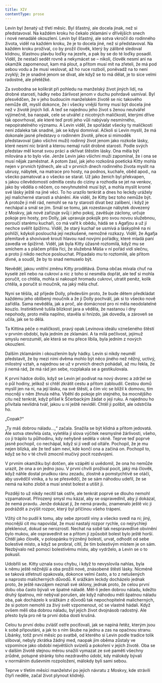 ```yaml
---
title: XIV
contentType: prose
---
```


Levin byl ženatý už třetí měsíc. Byl šťastný, ale docela jinak, než si představoval. Na každém kroku ho čekalo zklamání v dřívějších snech i nové nenadálé okouzlení. Levin byl šťastný, ale sotva vkročil do rodinného života, viděl na každém kroku, že je to docela jiné, než si představoval. Na každém kroku prožíval, co by prožil člověk, který by zálibně sledoval klidnou, šťastnou plavbu loďky na jezeře, a pak by se do té loďky posadil. Viděl, že nestačí sedět rovně a nekymácet se – nikoli, člověk nesmí ani na okamžik zapomenout, kam má plout, a přitom musí mít na zřeteli, že má pod sebou vodu a že musí veslovat, až ho ruce rozbolí, poněvadž na to není zvyklý; že je snadné jenom se dívat, ale když se to má dělat, je to sice velmi radostné, ale přetěžké.

Za svobodna se kolikrát při pohledu na manželský život jiných lidí, na drobné starosti, hádky nebo žárlivost jenom v duchu pohrdavě usmíval. Byl přesvědčen, že v jeho budoucím manželském životě se nic takového nemůže dít, myslil dokonce, že i všecky vnější formy musí být docela jiné než v životě jiných lidí. A teď se najednou jeho život s ženou neutvářel výjimečně, ba naopak, cele se utvářel z nicotných maličkostí, kterými dříve tak opovrhoval, ale které teď proti jeho vůli nabývaly nesmírného, nepopiratelného významu. A Levin viděl, že spořádat všecky ty maličkosti není zdaleka tak snadné, jak se kdysi domníval. Ačkoli si Levin myslil, že má dokonale jasné představy o rodinném životě, přece si mimoděk představoval (jako všichni muži) rodinný život jenom jako rozkoše lásky, které nesmí nic bránit a kterou nemají rušit drobné starosti. Podle svých představ měl konat svou práci a okřívat štěstím lásky. Ona měla být milována a to bylo vše. Jenže Levin jako všichni muži zapomínal, že i ona se musí nějak zaměstnat. A potom žasl, jak jeho rozkošná poetická Kitty mohla nejen v prvních týdnech, ale už v prvních dnech rodinného života myslit na ubrusy, nábytek, na matrace pro hosty, na podnos, kuchaře, oběd apod., na všecko pamatovat a o všecko se starat. Už jako ženich byl překvapen, s jakou cílevědomostí odmítla cestu do ciziny a rozhodla se jet na venkov, jako by věděla o něčem, co nevyhnutelně musí být, a mohla myslit kromě své lásky ještě na jiné věci. To ho urazilo tenkrát a dnes ho leckdy urážely její malicherné starosti a shánění. Ale viděl, že Kitty bez toho nemůže být. A protože ji měl rád, nemohl se na ty starosti dívat bez zalíbení, i když je nechápal a smál se jim. Smál se tomu, jak rozestavuje nábytek dovezený z Moskvy, jak nově zařizuje svůj i jeho pokoj, zavěšuje záclony, určuje pokoje pro hosty, pro Dolly, jak upravuje pokojík pro svou novou služebnou, poroučí starému kuchaři, co má vařit k obědu, hádá se s Agafjou a už jí nechce svěřit špižírnu. Viděl, že starý kuchař se usmívá a láskyplně na ni pohlíží, kdykoli poslouchá její nezkušené, nemožné rozkazy. Viděl, že Agafja přemítavě a shovívavě kroutí hlavou nad novými pořádky, které mladá paní zavedla ve špižírně. Viděl, jak byla Kitty úžasně roztomilá, když mu se smíchem a s pláčem přišla říci, že služebná Máša v ní pořád vidí slečnu, a proto ji nikdo nechce poslouchat. Připadalo mu to roztomilé, ale přitom divné, a soudil, že by to snad nemuselo být.

Nevěděl, jakou vnitřní změnu Kitty prodělává. Doma občas mívala chuť na kyselé zelí nebo na cukroví a nic z toho si nesměla dopřát, ale teď si mohla poručit, co chtěla, mohla si nakoupit hromadu cukroví, utratit peněz, kolik chtěla, a poručit si moučník, na jaký měla chuť.

Nyní se těšila, až přijede Dolly, především proto, že bude dětem předkládat každému jeho oblíbený moučník a že ji Dolly pochválí, jak si to všecko nově zařídila. Sama nevěděla, jak a proč, ale domácnost pro ni měla neodolatelné kouzlo. Instinktivně tušila blízkost jara a věděla, že nastanou i dny nepohody, proto měla napilno, stavěla si hnízdo, jak dovedla, a zároveň se učila, jak se to dělá.

Ta Kittina péče o maličkosti, pravý opak Levinova ideálu vznešeného štěstí v prvním období, byla jedním ze zklamání. A ta milá pečlivost, jejímuž smyslu nerozuměl, ale která se mu přece líbila, byla jedním z nových okouzlení.

Dalším zklamáním i okouzlením byly hádky. Levin si nikdy neuměl představit, že by mezi nimi dvěma mohlo být něco jiného než něžný, uctivý, milostný vztah, a najednou se už v prvních dnech pohádali, až mu řekla, že ji nemá rád, že má rád jen sebe, rozplakala se a gestikulovala.

K první hádce došlo, když se Levin jel podívat na nový dvorec a zdržel se o půl hodiny, jelikož si chtěl zkrátit cestu a přitom zabloudil. Cestou domů myslil jen na ni, na její lásku, na své štěstí, a čím víc se blížil k domovu, tím mocněji v něm žhnula něha. Vběhl do pokoje pln stejného, ba mocnějšího citu než tenkrát, když přišel k Ščerbackým žádat o její ruku. A najednou ho přivítala nevlídná tvář, jakou u ní ještě neviděl. Chtěl ji políbit, ale odstrčila ho.

„Copak?“

„Ty máš dobrou náladu…,“ začala. Snažila se být klidná a přitom jedovatá. Ale sotva otevřela ústa, vyletěla jí slova výčitek nesmyslné žárlivosti, všeho, co ji trápilo tu půlhodinu, kdy nehybně seděla v okně. Teprve teď poprvé jasně pochopil, co nechápal, když si ji vedl od oltáře. Pochopil, že je mu nejen blízká, ale že teď sám neví, kde končí ona a začíná on. Pochopil to, když se ho v té chvíli zmocnil mučivý pocit rozdvojení.

V prvním okamžiku byl dotčen, ale vzápětí si uvědomil, že ona ho nemůže urazit, že ona a on jedno jsou. V první chvíli prožíval pocit, jaký má člověk, když náhle dostal prudkou ránu zezadu, zlostně a pomstychtivě se otáčí, aby usvědčil viníka, a tu se přesvědčí, že se sám náhodou udeřil, že se nemá na koho zlobit a musí snést bolest a utišit ji.

Později to už nikdy necítil tak ostře, ale tenkrát poprvé se dlouho nemohl vzpamatovat. Přirozený smysl mu kázal, aby se ospravedlnil, aby jí dokázal, že nemá pravdu. Jenže dokázat jí, že nemá pravdu, znamenalo ještě víc ji podráždit a zvýšit rozpor, který byl příčinou všeho trápení.

Vžitý cit ho pudil k tomu, aby sebe zprostil viny a všecko svedl na ni; jiný, mocnější cit mu napovídal, že musí nastalý rozpor rychle, co nejrychleji překlenout, dokud se nerozrostl. Nechat na sobě tak nespravedlivé obvinění bylo mukou, ale ospravedlnit se a přitom jí způsobit bolest bylo ještě horší. Chtěl jako člověk, v polospánku trýzněný bolestí, urvat, odhodit od sebe bolestivé místo, a když se probral, cítil, že tím bolestivým místem je on sám. Nezbývalo než pomoci bolestivému místu, aby vydrželo, a Levin se o to pokusil.

Udobřili se. Kitty uznala svou chybu, i když to nevyslovila nahlas, byla k němu ještě něžnější a oba prožili nové, znásobené štěstí lásky. Nicméně se taková střetnutí opakovala, dokonce velmi často, a to z netušených a naprosto malicherných důvodů. K srážkám leckdy docházelo jednak proto, že ještě navzájem neznali své sklony, jednak proto, že celou první dobu oba často bývali ve špatné náladě. Měl-li jeden dobrou náladu, kdežto druhý špatnou, mír nebýval porušen, ale když náhodou měli špatnou náladu oba, pak docházelo k srážkám z důvodů tak nepochopitelně malicherných, že si potom nemohli za živý svět vzpomenout, oč se vlastně hádali. Když ovšem měli oba dobrou náladu, byl jejich život dvojnásob radostný. Ale přesto byla pro ně ta první doba dosti krušná.

Celou tu první dobu zvlášť ostře pociťovali, jak se napíná řetěz, kterým jsou k sobě připoutáni, a jak to s ním škube na jednu a zas na opačnou stranu. Líbánky, totiž první měsíc po svatbě, od kterého si Levin podle tradice tolik sliboval, nebyly zkrátka žádný med, naopak jim oběma zůstaly ve vzpomínce jako období největších svízelů a pokoření v jejich životě. Oba se v dalším životě stejnou měrou snažili vymazat ze své paměti všechny zrůdné, potupné stránky toho nezdravého údobí, kdy málokdy bývali v normálním duševním rozpoložení, málokdy byli sami sebou.

Teprve v třetím měsíci manželství po jejich návratu z Moskvy, kde strávili čtyři neděle, začal život plynout klidněji.
